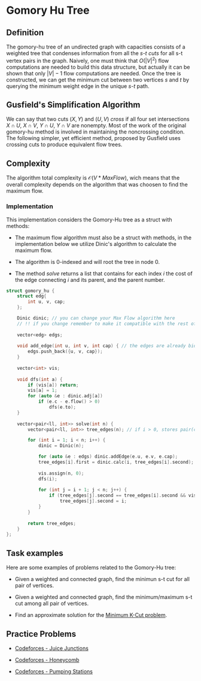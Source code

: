 # Gomory Hu Tree

## Definition

The gomory-hu tree of an undirected graph with capacities consists of a weighted tree that condenses information from all the *s-t cuts* for all s-t vertex pairs in the graph. Naively, one must think that $O(|V|^2)$ flow computations are needed to build this data structure, but actually it can be shown that only $|V| - 1$ flow computations are needed. Once the tree is constructed, we can get the minimum cut between two vertices *s* and *t* by querying the minimum weight edge in the unique *s-t* path.

## Gusfield's Simplification Algorithm

We can say that two cuts $(X, Y)$ and $(U, V)$ *cross* if all four set intersections $X \cap U$, $X \cap V$, $Y \cap U$, $Y \cap V$ are nonempty. Most of the work of the original gomory-hu method is involved in maintaining the noncrossing condition. The following simpler, yet efficient method, proposed by Gusfield uses crossing cuts to produce equivalent flow trees.

## Complexity

The algorithm total complexity is $\mathcal{O}(V*MaxFlow)$, wich means that the overall complexity depends on the algorithm that was choosen to find the maximum flow.

### Implementation
This implementation considers the Gomory-Hu tree as a struct with methods:

- The maximum flow algorithm must also be a struct with methods, in the implementation below we utilize Dinic's algorithm to calculate the maximum flow.

- The algorithm is 0-indexed and will root the tree in node 0.

- The method *solve* returns a list that contains for each index $i$ the cost of the edge connecting $i$ and its parent, and the parent number.

```{.cpp file=gomoryhu}
struct gomory_hu {
	struct edg{
		int u, v, cap;
	};

	Dinic dinic; // you can change your Max Flow algorithm here
	// !! if you change remember to make it compatible with the rest of the code !!
 
	vector<edg> edgs;
 
	void add_edge(int u, int v, int cap) { // the edges are already bidirectional
		edgs.push_back({u, v, cap});
	}
 
	vector<int> vis;
 
	void dfs(int a) {
		if (vis[a]) return;
		vis[a] = 1;
		for (auto &e : dinic.adj[a])
			if (e.c - e.flow() > 0)
				dfs(e.to);
	}
 
	vector<pair<ll, int>> solve(int n) {					   
		vector<pair<ll, int>> tree_edges(n); // if i > 0, stores pair(cost, parent).

		for (int i = 1; i < n; i++) {
			dinic = Dinic(n);

			for (auto &e : edgs) dinic.addEdge(e.u, e.v, e.cap);
			tree_edges[i].first = dinic.calc(i, tree_edges[i].second);
			
			vis.assign(n, 0);
			dfs(i);
 
			for (int j = i + 1; j < n; j++) {
				if (tree_edges[j].second == tree_edges[i].second && vis[j])
					tree_edges[j].second = i;
			}
		}
 
		return tree_edges;
	}
};
```

## Task examples

Here are some examples of problems related to the Gomory-Hu tree:

- Given a weighted and connected graph, find the minimun s-t cut for all pair of vertices.

- Given a weighted and connected graph, find the minimum/maximum s-t cut among all pair of vertices.

- Find an approximate solution for the [Minimum K-Cut problem](https://en.wikipedia.org/wiki/Minimum_k-cut).

## Practice Problems

- [Codeforces - Juice Junctions](https://codeforces.com/gym/101480/attachments)

- [Codeforces - Honeycomb](https://codeforces.com/gym/103652/problem/D)

- [Codeforces - Pumping Stations](https://codeforces.com/contest/343/problem/E)
